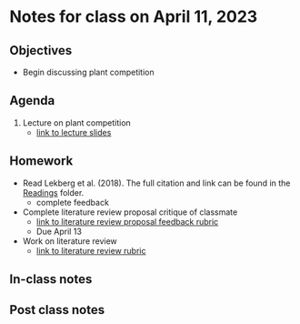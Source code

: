 # Notes for class on April 11, 2023

## Objectives
- Begin discussing plant competition

## Agenda
1. Lecture on plant competition
	- [link to lecture slides](../lecture_slides/slides_04.11.2023.pdf)

## Homework
- Read Lekberg et al. (2018). The full citation and link can be found in the 
[Readings](../readings) folder.
	- complete feedback
- Complete literature review proposal critique of classmate
	- [link to literature review proposal feedback rubric](../rubrics/review_proposal_feedback_rubric.md)
	- Due April 13
- Work on literature review
	- [link to literature review rubric](../rubrics/review_rubric.md)

## In-class notes

## Post class notes